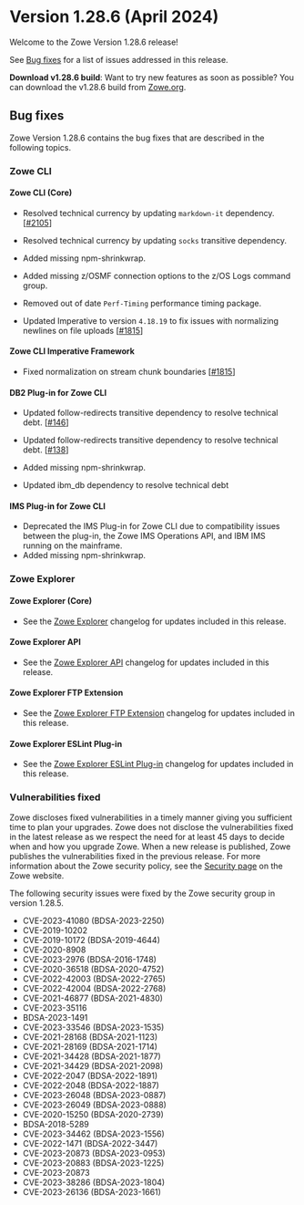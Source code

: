 # Version 1.28.6 (April 2024)

Welcome to the Zowe Version 1.28.6 release!

See [Bug fixes](#bug-fixes) for a list of issues addressed in this release.

**Download v1.28.6 build**: Want to try new features as soon as possible? You can download the v1.28.6 build from [Zowe.org](https://www.zowe.org/download.html).

## Bug fixes

Zowe Version 1.28.6 contains the bug fixes that are described in the following topics.

### Zowe CLI

#### Zowe CLI (Core)

- Resolved technical currency by updating `markdown-it` dependency. [[#2105](https://github.com/zowe/zowe-cli/pull/2105)]

- Resolved technical currency by updating `socks` transitive dependency.

- Added missing npm-shrinkwrap.

- Added missing z/OSMF connection options to the z/OS Logs command group.

- Removed out of date `Perf-Timing` performance timing package.

- Updated Imperative to version `4.18.19` to fix issues with normalizing newlines on file uploads [[#1815](https://github.com/zowe/zowe-cli/issues/1815)]

#### Zowe CLI Imperative Framework

- Fixed normalization on stream chunk boundaries [[#1815](https://github.com/zowe/zowe-cli/issues/1815)]

#### DB2 Plug-in for Zowe CLI

- Updated follow-redirects transitive dependency to resolve technical debt. [[#146](https://github.com/zowe/zowe-cli-db2-plugin/pull/146)]

- Updated follow-redirects transitive dependency to resolve technical debt. [[#138](https://github.com/zowe/zowe-cli-db2-plugin/pull/138)]

- Added missing npm-shrinkwrap.

- Updated ibm_db dependency to resolve technical debt

#### IMS Plug-in for Zowe CLI

- Deprecated the IMS Plug-in for Zowe CLI due to compatibility issues between the plug-in, the Zowe IMS Operations API, and IBM IMS running on the mainframe.
- Added missing npm-shrinkwrap.

### Zowe Explorer

#### Zowe Explorer (Core)

- See the [Zowe Explorer](https://github.com/zowe/vscode-extension-for-zowe/blob/main/packages/zowe-explorer/CHANGELOG.md) changelog for updates included in this release.

#### Zowe Explorer API

- See the [Zowe Explorer API](https://github.com/zowe/vscode-extension-for-zowe/blob/main/packages/zowe-explorer-api/CHANGELOG.md) changelog for updates included in this release.

####  Zowe Explorer FTP Extension

- See the [Zowe Explorer FTP Extension](https://github.com/zowe/vscode-extension-for-zowe/blob/main/packages/zowe-explorer-ftp-extension/CHANGELOG.md) changelog for updates included in this release.

#### Zowe Explorer ESLint Plug-in

- See the [Zowe Explorer ESLint Plug-in](https://github.com/zowe/vscode-extension-for-zowe/blob/main/packages/eslint-plugin-zowe-explorer/CHANGELOG.md) changelog for updates included in this release.

### Vulnerabilities fixed

Zowe discloses fixed vulnerabilities in a timely manner giving you sufficient time to plan your upgrades. Zowe does not disclose the vulnerabilities fixed in the latest release as we respect the need for at least 45 days to decide when and how you upgrade Zowe. When a new release is published, Zowe publishes the vulnerabilities fixed in the previous release. For more information about the Zowe security policy, see the [Security page](https://www.zowe.org/security.html) on the Zowe website.

The following security issues were fixed by the Zowe security group in version 1.28.5.

- CVE-2023-41080 (BDSA-2023-2250)
- CVE-2019-10202
- CVE-2019-10172 (BDSA-2019-4644)
- CVE-2020-8908
- CVE-2023-2976 (BDSA-2016-1748)
- CVE-2020-36518 (BDSA-2020-4752)
- CVE-2022-42003 (BDSA-2022-2765)
- CVE-2022-42004 (BDSA-2022-2768)
- CVE-2021-46877 (BDSA-2021-4830)
- CVE-2023-35116
- BDSA-2023-1491
- CVE-2023-33546 (BDSA-2023-1535)
- CVE-2021-28168 (BDSA-2021-1123)
- CVE-2021-28169 (BDSA-2021-1714)
- CVE-2021-34428 (BDSA-2021-1877)
- CVE-2021-34429 (BDSA-2021-2098)
- CVE-2022-2047 (BDSA-2022-1891)
- CVE-2022-2048 (BDSA-2022-1887)
- CVE-2023-26048 (BDSA-2023-0887)
- CVE-2023-26049 (BDSA-2023-0888)
- CVE-2020-15250 (BDSA-2020-2739)
- BDSA-2018-5289
- CVE-2023-34462 (BDSA-2023-1556)
- CVE-2022-1471 (BDSA-2022-3447)
- CVE-2023-20873 (BDSA-2023-0953)
- CVE-2023-20883 (BDSA-2023-1225)
- CVE-2023-20873
- CVE-2023-38286 (BDSA-2023-1804)
- CVE-2023-26136 (BDSA-2023-1661)
